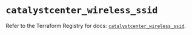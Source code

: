 # `catalystcenter_wireless_ssid`

Refer to the Terraform Registry for docs: [`catalystcenter_wireless_ssid`](https://registry.terraform.io/providers/ciscodevnet/catalystcenter/0.4.0/docs/resources/wireless_ssid).

